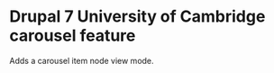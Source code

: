 Drupal 7 University of Cambridge carousel feature
=================================================

Adds a carousel item node view mode.
